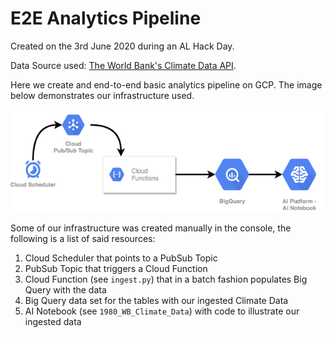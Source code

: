 # E2E Analytics Pipeline
Created on the 3rd June 2020 during an AL Hack Day.

Data Source used: [The World Bank's Climate Data API](https://datahelpdesk.worldbank.org/knowledgebase/articles/902061-climate-data-api).

Here we create and end-to-end basic analytics pipeline on GCP. The image below demonstrates our infrastructure used.

![alt text](Hack_Day_E2E.png "Basic Analytics Pipeline")

Some of our infrastructure was created manually in the console, the following is a list of said resources:

1. Cloud Scheduler that points to a PubSub Topic
2. PubSub Topic that triggers a Cloud Function
3. Cloud Function (see `ingest.py`) that in a batch fashion populates Big Query with the data
4. Big Query data set for the tables with our ingested Climate Data
4. AI Notebook (see `1980_WB_Climate_Data`) with code to illustrate our ingested data
